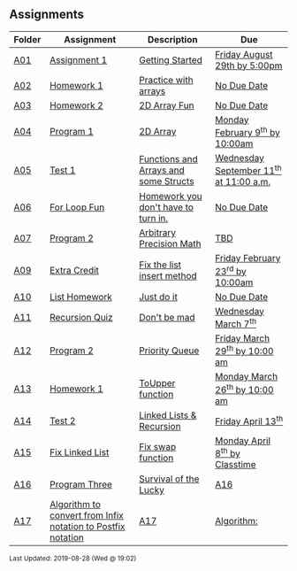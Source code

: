 ## Assignments
| Folder | Assignment | Description | Due|
 | ------------|------------|------------|------------|
 | [A01](https://github.com/rugbyprof/1063-Data-Structures/tree/master/Assignments/A01) | [ Assignment 1 ](https://github.com/rugbyprof/1063-Data-Structures/tree/master/Assignments/A01) | [ Getting Started](https://github.com/rugbyprof/1063-Data-Structures/tree/master/Assignments/A01) | [Friday August 29th by 5:00pm](https://github.com/rugbyprof/1063-Data-Structures/tree/master/Assignments/A01) |
 | [A02](https://github.com/rugbyprof/1063-Data-Structures/tree/master/Assignments/A02) | [ Homework 1 ](https://github.com/rugbyprof/1063-Data-Structures/tree/master/Assignments/A02) | [ Practice with arrays](https://github.com/rugbyprof/1063-Data-Structures/tree/master/Assignments/A02) | [No Due Date](https://github.com/rugbyprof/1063-Data-Structures/tree/master/Assignments/A02) |
 | [A03](https://github.com/rugbyprof/1063-Data-Structures/tree/master/Assignments/A03) | [ Homework 2 ](https://github.com/rugbyprof/1063-Data-Structures/tree/master/Assignments/A03) | [ 2D Array Fun](https://github.com/rugbyprof/1063-Data-Structures/tree/master/Assignments/A03) | [No Due Date](https://github.com/rugbyprof/1063-Data-Structures/tree/master/Assignments/A03) |
 | [A04](https://github.com/rugbyprof/1063-Data-Structures/tree/master/Assignments/A04) | [ Program 1 ](https://github.com/rugbyprof/1063-Data-Structures/tree/master/Assignments/A04) | [ 2D Array](https://github.com/rugbyprof/1063-Data-Structures/tree/master/Assignments/A04) | [Monday February 9<sup>th</sup> by 10:00am](https://github.com/rugbyprof/1063-Data-Structures/tree/master/Assignments/A04) |
 | [A05](https://github.com/rugbyprof/1063-Data-Structures/tree/master/Assignments/A05) | [ Test 1 ](https://github.com/rugbyprof/1063-Data-Structures/tree/master/Assignments/A05) | [ Functions and Arrays and some Structs](https://github.com/rugbyprof/1063-Data-Structures/tree/master/Assignments/A05) | [Wednesday September 11<sup>th</sup> at 11:00 a.m.](https://github.com/rugbyprof/1063-Data-Structures/tree/master/Assignments/A05) |
 | [A06](https://github.com/rugbyprof/1063-Data-Structures/tree/master/Assignments/A06) | [ For Loop Fun ](https://github.com/rugbyprof/1063-Data-Structures/tree/master/Assignments/A06) | [ Homework you don't have to turn in.](https://github.com/rugbyprof/1063-Data-Structures/tree/master/Assignments/A06) | [No Due Date](https://github.com/rugbyprof/1063-Data-Structures/tree/master/Assignments/A06) |
 | [A07](https://github.com/rugbyprof/1063-Data-Structures/tree/master/Assignments/A07) | [ Program 2 ](https://github.com/rugbyprof/1063-Data-Structures/tree/master/Assignments/A07) | [ Arbitrary Precision Math](https://github.com/rugbyprof/1063-Data-Structures/tree/master/Assignments/A07) | [TBD](https://github.com/rugbyprof/1063-Data-Structures/tree/master/Assignments/A07) |
 | [A09](https://github.com/rugbyprof/1063-Data-Structures/tree/master/Assignments/A09) | [ Extra Credit ](https://github.com/rugbyprof/1063-Data-Structures/tree/master/Assignments/A09) | [ Fix the list insert method](https://github.com/rugbyprof/1063-Data-Structures/tree/master/Assignments/A09) | [Friday February 23<sup>rd</sup> by 10:00am](https://github.com/rugbyprof/1063-Data-Structures/tree/master/Assignments/A09) |
 | [A10](https://github.com/rugbyprof/1063-Data-Structures/tree/master/Assignments/A10) | [ List Homework ](https://github.com/rugbyprof/1063-Data-Structures/tree/master/Assignments/A10) | [ Just do it](https://github.com/rugbyprof/1063-Data-Structures/tree/master/Assignments/A10) | [No Due Date](https://github.com/rugbyprof/1063-Data-Structures/tree/master/Assignments/A10) |
 | [A11](https://github.com/rugbyprof/1063-Data-Structures/tree/master/Assignments/A11) | [ Recursion Quiz ](https://github.com/rugbyprof/1063-Data-Structures/tree/master/Assignments/A11) | [ Don't be mad](https://github.com/rugbyprof/1063-Data-Structures/tree/master/Assignments/A11) | [Wednesday March 7<sup>th</sup>](https://github.com/rugbyprof/1063-Data-Structures/tree/master/Assignments/A11) |
 | [A12](https://github.com/rugbyprof/1063-Data-Structures/tree/master/Assignments/A12) | [ Program 2 ](https://github.com/rugbyprof/1063-Data-Structures/tree/master/Assignments/A12) | [ Priority Queue](https://github.com/rugbyprof/1063-Data-Structures/tree/master/Assignments/A12) | [Friday March 29<sup>th</sup> by 10:00 am](https://github.com/rugbyprof/1063-Data-Structures/tree/master/Assignments/A12) |
 | [A13](https://github.com/rugbyprof/1063-Data-Structures/tree/master/Assignments/A13) | [ Homework 1 ](https://github.com/rugbyprof/1063-Data-Structures/tree/master/Assignments/A13) | [ ToUpper function](https://github.com/rugbyprof/1063-Data-Structures/tree/master/Assignments/A13) | [Monday March 26<sup>th</sup> by 10:00 am](https://github.com/rugbyprof/1063-Data-Structures/tree/master/Assignments/A13) |
 | [A14](https://github.com/rugbyprof/1063-Data-Structures/tree/master/Assignments/A14) | [ Test 2 ](https://github.com/rugbyprof/1063-Data-Structures/tree/master/Assignments/A14) | [ Linked Lists & Recursion](https://github.com/rugbyprof/1063-Data-Structures/tree/master/Assignments/A14) | [Friday April 13<sup>th</sup>](https://github.com/rugbyprof/1063-Data-Structures/tree/master/Assignments/A14) |
 | [A15](https://github.com/rugbyprof/1063-Data-Structures/tree/master/Assignments/A15) | [ Fix Linked List ](https://github.com/rugbyprof/1063-Data-Structures/tree/master/Assignments/A15) | [ Fix swap function](https://github.com/rugbyprof/1063-Data-Structures/tree/master/Assignments/A15) | [Monday April 8<sup>th</sup> by Classtime](https://github.com/rugbyprof/1063-Data-Structures/tree/master/Assignments/A15) |
 | [A16](https://github.com/rugbyprof/1063-Data-Structures/tree/master/Assignments/A16) | [ Program Three ](https://github.com/rugbyprof/1063-Data-Structures/tree/master/Assignments/A16) | [ Survival of the Lucky](https://github.com/rugbyprof/1063-Data-Structures/tree/master/Assignments/A16) | [A16](https://github.com/rugbyprof/1063-Data-Structures/tree/master/Assignments/A16) | [ Old Description](https://github.com/rugbyprof/1063-Data-Structures/tree/master/Assignments/A16) | [A16](https://github.com/rugbyprof/1063-Data-Structures/tree/master/Assignments/A16) | [ Old Algorithm](https://github.com/rugbyprof/1063-Data-Structures/tree/master/Assignments/A16) | [A16](https://github.com/rugbyprof/1063-Data-Structures/tree/master/Assignments/A16) | [ New Algorithm](https://github.com/rugbyprof/1063-Data-Structures/tree/master/Assignments/A16) | [A16](https://github.com/rugbyprof/1063-Data-Structures/tree/master/Assignments/A16) | [ Overview of Doubly Linked List](https://github.com/rugbyprof/1063-Data-Structures/tree/master/Assignments/A16) | [A16](https://github.com/rugbyprof/1063-Data-Structures/tree/master/Assignments/A16) | [ Output File](https://github.com/rugbyprof/1063-Data-Structures/tree/master/Assignments/A16) | [A16](https://github.com/rugbyprof/1063-Data-Structures/tree/master/Assignments/A16) | [ Deliverables](https://github.com/rugbyprof/1063-Data-Structures/tree/master/Assignments/A16) | [N/A](https://github.com/rugbyprof/1063-Data-Structures/tree/master/Assignments/A16) |
 | [A17](https://github.com/rugbyprof/1063-Data-Structures/tree/master/Assignments/A17) | [ Algorithm to convert from Infix notation to Postfix notation](https://github.com/rugbyprof/1063-Data-Structures/tree/master/Assignments/A17) | [A17](https://github.com/rugbyprof/1063-Data-Structures/tree/master/Assignments/A17) | [ Algorithm:](https://github.com/rugbyprof/1063-Data-Structures/tree/master/Assignments/A17) | [A17](https://github.com/rugbyprof/1063-Data-Structures/tree/master/Assignments/A17) | [ Example:](https://github.com/rugbyprof/1063-Data-Structures/tree/master/Assignments/A17) | [A17](https://github.com/rugbyprof/1063-Data-Structures/tree/master/Assignments/A17) | [ Algorithm to evaluate a Postfix notation](https://github.com/rugbyprof/1063-Data-Structures/tree/master/Assignments/A17) | [A17](https://github.com/rugbyprof/1063-Data-Structures/tree/master/Assignments/A17) | [ Algorithm:](https://github.com/rugbyprof/1063-Data-Structures/tree/master/Assignments/A17) | [N/A](https://github.com/rugbyprof/1063-Data-Structures/tree/master/Assignments/A17) |

<sup>Last Updated: 2019-08-28 (Wed @ 19:02)</sup>